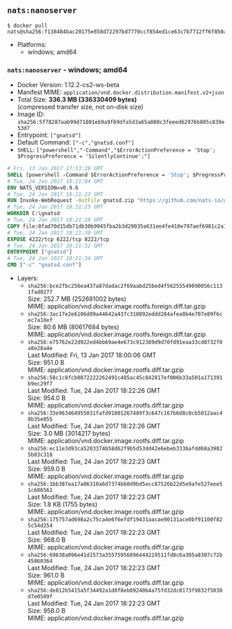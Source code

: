 ## `nats:nanoserver`

```console
$ docker pull nats@sha256:f138484bac20175e858d72297bd7770ccf854ed1ce63c7b7712ff6f850ae58d4
```

-	Platforms:
	-	windows; amd64

### `nats:nanoserver` - windows; amd64

-	Docker Version: 1.12.2-cs2-ws-beta
-	Manifest MIME: `application/vnd.docker.distribution.manifest.v2+json`
-	Total Size: **336.3 MB (336330409 bytes)**  
	(compressed transfer size, not on-disk size)
-	Image ID: `sha256:5f78287aab99d71801eb9a9f69dfa5d3a65a008c3feeed62976b805c839e53d7`
-	Entrypoint: `["gnatsd"]`
-	Default Command: `["-c","gnatsd.conf"]`
-	`SHELL`: `["powershell","-Command","$ErrorActionPreference = 'Stop'; $ProgressPreference = 'SilentlyContinue';"]`

```dockerfile
# Fri, 13 Jan 2017 17:53:28 GMT
SHELL [powershell -Command $ErrorActionPreference = 'Stop'; $ProgressPreference = 'SilentlyContinue';]
# Tue, 24 Jan 2017 18:21:04 GMT
ENV NATS_VERSION=v0.9.6
# Tue, 24 Jan 2017 18:21:23 GMT
RUN Invoke-WebRequest -OutFile gnatsd.zip "https://github.com/nats-io/gnatsd/releases/download/$($env:NATS_VERSION)/gnatsd-$($env:NATS_VERSION)-windows-amd64.zip" -UseBasicParsing ;     Expand-Archive gnatsd.zip -DestinationPath C:\ ;     Move-Item "C:/gnatsd-$($env:NATS_VERSION)-windows-amd64" 'c:/gnatsd';     Remove-Item gnatsd.zip
# Tue, 24 Jan 2017 18:21:25 GMT
WORKDIR C:\gnatsd
# Tue, 24 Jan 2017 18:21:28 GMT
COPY file:8fad70d15db71db30b9945fba2b3d29035a631ee4fe410e797aef6981c2a1879 in gnatsd.conf 
# Tue, 24 Jan 2017 18:21:30 GMT
EXPOSE 4222/tcp 6222/tcp 8222/tcp
# Tue, 24 Jan 2017 18:21:32 GMT
ENTRYPOINT ["gnatsd"]
# Tue, 24 Jan 2017 18:21:34 GMT
CMD ["-c" "gnatsd.conf"]
```

-	Layers:
	-	`sha256:bce2fbc256ea437a87dadac2f69aabd25bed4f56255549090056c1131fad0277`  
		Size: 252.7 MB (252691002 bytes)  
		MIME: application/vnd.docker.image.rootfs.foreign.diff.tar.gzip
	-	`sha256:3ac17e2e6106d09a44642a437c318092eddd284afea0b4e707e89f6cec7a18ef`  
		Size: 80.6 MB (80617684 bytes)  
		MIME: application/vnd.docker.image.rootfs.foreign.diff.tar.gzip
	-	`sha256:e75762e22d922ed4bb69ae4e673c912389d9d70fd91eaa33cd0732f0a8e28a4e`  
		Last Modified: Fri, 13 Jan 2017 18:00:06 GMT  
		Size: 951.0 B  
		MIME: application/vnd.docker.image.rootfs.diff.tar.gzip
	-	`sha256:58c1c8fcb0872222262491c485ac45c842817ef006b33a501a171391b9ec29f7`  
		Last Modified: Tue, 24 Jan 2017 18:22:26 GMT  
		Size: 954.0 B  
		MIME: application/vnd.docker.image.rootfs.diff.tar.gzip
	-	`sha256:33e963464955031fafd91801267489f3c647c167b6d8c0cb5012aac48b35e055`  
		Last Modified: Tue, 24 Jan 2017 18:22:26 GMT  
		Size: 3.0 MB (3014217 bytes)  
		MIME: application/vnd.docker.image.rootfs.diff.tar.gzip
	-	`sha256:ec11e3d93ca5203374b58d62f9b5d53dd42e6ebeb3336afdd68a39825b83c318`  
		Last Modified: Tue, 24 Jan 2017 18:22:23 GMT  
		Size: 959.0 B  
		MIME: application/vnd.docker.image.rootfs.diff.tar.gzip
	-	`sha256:1bb387ea17a06310a6d7374b60d9bd5ecc87526b22d5e9afe527eee51c686561`  
		Last Modified: Tue, 24 Jan 2017 18:22:23 GMT  
		Size: 1.8 KB (1755 bytes)  
		MIME: application/vnd.docker.image.rootfs.diff.tar.gzip
	-	`sha256:175757ad698a2c75ca4e6f6efdf19431aacae90131ace0bf91100f825c54d254`  
		Last Modified: Tue, 24 Jan 2017 18:22:23 GMT  
		Size: 968.0 B  
		MIME: application/vnd.docker.image.rootfs.diff.tar.gzip
	-	`sha256:69638a096e41d1573a35575956896444219511fd8c6a305a8307c72b45860364`  
		Last Modified: Tue, 24 Jan 2017 18:22:23 GMT  
		Size: 961.0 B  
		MIME: application/vnd.docker.image.rootfs.diff.tar.gzip
	-	`sha256:de812b5415a5f34492a1d8f8eb89240b4a75fd32dc8173f9832f5038d7e0509f`  
		Last Modified: Tue, 24 Jan 2017 18:22:23 GMT  
		Size: 958.0 B  
		MIME: application/vnd.docker.image.rootfs.diff.tar.gzip
